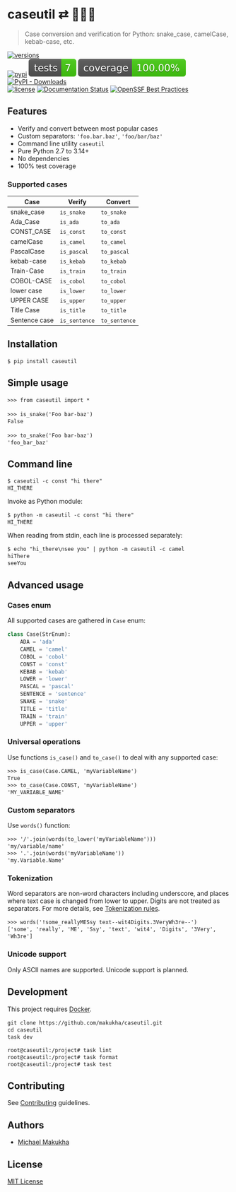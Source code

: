 # caseutil ⇄ 🐍🐫🍢
> Case conversion and verification for Python: snake_case, camelCase, kebab-case, etc.

[![versions](https://img.shields.io/pypi/pyversions/caseutil.svg)](https://pypi.org/project/caseutil)  
[![pypi](https://img.shields.io/pypi/v/caseutil.svg#v0.6.5)](https://pypi.python.org/pypi/caseutil)
[![Tests](https://raw.githubusercontent.com/makukha/caseutil/v0.6.5/docs/badge/tests.svg)](https://github.com/makukha/caseutil)
[![Coverage](https://raw.githubusercontent.com/makukha/caseutil/v0.6.5/docs/badge/coverage.svg)](https://github.com/makukha/caseutil)
[![PyPI - Downloads](https://img.shields.io/pypi/dw/caseutil)](https://pypistats.org/packages/caseutil)  
[![license](https://img.shields.io/github/license/makukha/caseutil.svg)](https://github.com/makukha/caseutil/blob/main/LICENSE)
[![Documentation Status](https://readthedocs.org/projects/caseutil/badge/?version=latest)](https://caseutil.readthedocs.io/en/latest/?badge=latest)
[![OpenSSF Best Practices](https://www.bestpractices.dev/projects/9342/badge)](https://www.bestpractices.dev/projects/9342)

## Features

* Verify and convert between most popular cases
* Custom separators: `'foo.bar.baz'`, `'foo/bar/baz'`
* Command line utility `caseutil`
* Pure Python 2.7 to 3.14+
* No dependencies
* 100% test coverage

### Supported cases

| Case          | Verify        | Convert       |
|---------------|---------------|---------------|
| snake_case    | `is_snake`    | `to_snake`    |
| Ada_Case      | `is_ada`      | `to_ada`      |
| CONST_CASE    | `is_const`    | `to_const`    |
| camelCase     | `is_camel`    | `to_camel`    |
| PascalCase    | `is_pascal`   | `to_pascal`   |
| kebab-case    | `is_kebab`    | `to_kebab`    |
| Train-Case    | `is_train`    | `to_train`    |
| COBOL-CASE    | `is_cobol`    | `to_cobol`    |
| lower case    | `is_lower`    | `to_lower`    |
| UPPER CASE    | `is_upper`    | `to_upper`    |
| Title Case    | `is_title`    | `to_title`    |
| Sentence case | `is_sentence` | `to_sentence` |

## Installation

```shell
$ pip install caseutil
```

## Simple usage

```doctest
>>> from caseutil import *

>>> is_snake('Foo bar-baz')
False

>>> to_snake('Foo bar-baz')
'foo_bar_baz'
```

## Command line

```shell
$ caseutil -c const "hi there"
HI_THERE
```

Invoke as Python module:
```shell
$ python -m caseutil -c const "hi there"
HI_THERE
```

When reading from stdin, each line is processed separately:
```shell
$ echo "hi_there\nsee you" | python -m caseutil -c camel
hiThere
seeYou
```

## Advanced usage

### Cases enum

All supported cases are gathered in `Case` enum:
```python
class Case(StrEnum):
    ADA = 'ada'
    CAMEL = 'camel'
    COBOL = 'cobol'
    CONST = 'const'
    KEBAB = 'kebab'
    LOWER = 'lower'
    PASCAL = 'pascal'
    SENTENCE = 'sentence'
    SNAKE = 'snake'
    TITLE = 'title'
    TRAIN = 'train'
    UPPER = 'upper'
```

### Universal operations

Use functions `is_case()` and `to_case()` to deal with any supported case:

```doctest
>>> is_case(Case.CAMEL, 'myVariableName')
True
>>> to_case(Case.CONST, 'myVariableName')
'MY_VARIABLE_NAME'
```

### Custom separators

Use `words()` function:

```doctest
>>> '/'.join(words(to_lower('myVariableName')))
'my/variable/name'
>>> '.'.join(words('myVariableName'))
'my.Variable.Name'
```

### Tokenization

Word separators are non-word characters including underscore, and places where text case is changed from lower to upper. Digits are not treated as separators. For more details, see [Tokenization rules](./tokenize/).

```doctest
>>> words('!some_reallyMESsy text--wit4Digits.3VeryWh3re--')
['some', 'really', 'ME', 'Ssy', 'text', 'wit4', 'Digits', '3Very', 'Wh3re']
```

### Unicode support

Only ASCII names are supported. Unicode support is planned.

## Development

This project requires [Docker](https://www.docker.com).

```shell
git clone https://github.com/makukha/caseutil.git
cd caseutil
task dev
```

```shell
root@caseutil:/project# task lint
root@caseutil:/project# task format
root@caseutil:/project# task test
```

## Contributing

See [Contributing](https://github.com/makukha/caseutil/blob/main/.github/CONTRIBUTING.md) guidelines.

## Authors

* [Michael Makukha](https://github.com/makukha)

## License

[MIT License](https://github.com/makukha/caseutil/blob/main/LICENSE)
